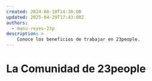 ```yaml
---
created: 2024-08-10T14:30:00
updated: 2025-04-29T17:43:00Z
authors:
  - manu-reyes-23p
description: >
    Conoce los beneficios de trabajar en 23people.
---
```


# La Comunidad de 23people